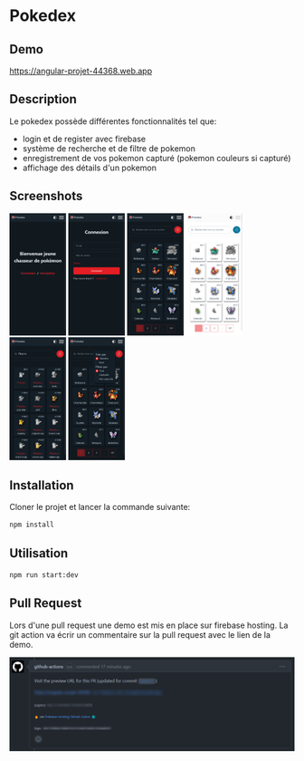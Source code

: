 # Pokedex

## Demo

https://angular-projet-44368.web.app

## Description

Le pokedex possède différentes fonctionnalités tel que: 
- login et de register avec firebase
- système de recherche et de filtre de pokemon
- enregistrement de vos pokemon capturé (pokemon couleurs si capturé)
- affichage des détails d'un pokemon

## Screenshots

<p float="left">
  <img src="./ressources/img2.png" width="100" alt="img2" />
  <img src="./ressources/img1.png" width="100" alt="img1" />
  <img src="./ressources/img6.png" width="100" alt="img6" />
  <img src="./ressources/img4.png" width="100" alt="img4" />
  <img src="./ressources/img5.png" width="100" alt="img5" />
  <img src="./ressources/img3.png" width="100" alt="img3" />
</p>

## Installation

Cloner le projet et lancer la commande suivante:

```bash
npm install
```

## Utilisation

```bash
npm run start:dev
```

## Pull Request

Lors d'une pull request une demo est mis en place sur firebase hosting. La git action va écrir un commentaire sur la pull request avec le lien de la demo.

![image](./ressources/img7.png)

